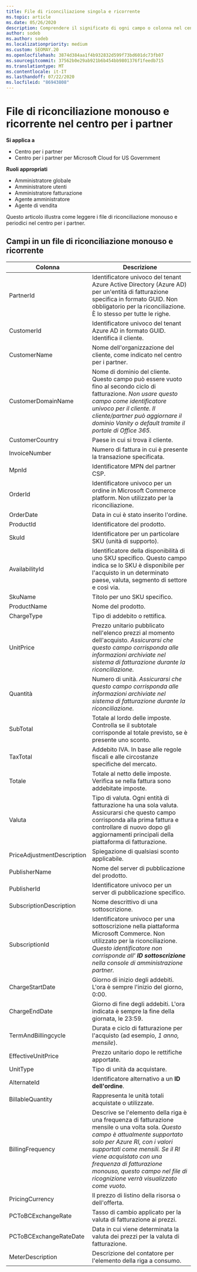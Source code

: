 ```yaml
---
title: File di riconciliazione singola e ricorrente
ms.topic: article
ms.date: 05/26/2020
description: Comprendere il significato di ogni campo o colonna nel centro per i partner e riconciliare i file una sola volta.
author: sodeb
ms.author: sodeb
ms.localizationpriority: medium
ms.custom: SEOMAY.20
ms.openlocfilehash: 3874d384aa1f4b932832d599f73bd601dc73fb07
ms.sourcegitcommit: 37562b0e29ab921b6b454bb9801376f1feedb715
ms.translationtype: MT
ms.contentlocale: it-IT
ms.lasthandoff: 07/22/2020
ms.locfileid: "86943808"
---
```

# <a name="one-time-and-recurring-reconciliation-files-in-partner-center"></a>File di riconciliazione monouso e ricorrente nel centro per i partner

**Si applica a**

- Centro per i partner
- Centro per i partner per Microsoft Cloud for US Government

**Ruoli appropriati**

- Amministratore globale
- Amministratore utenti
- Amministratore fatturazione
- Agente amministratore
- Agente di vendita

Questo articolo illustra come leggere i file di riconciliazione monouso e periodici nel centro per i partner.

## <a name="fields-in-one-time-and-recurring-reconciliation-files"></a>Campi in un file di riconciliazione monouso e ricorrente

| Colonna | Descrizione |
| ------ | ----------- |
| PartnerId | Identificatore univoco del tenant Azure Active Directory (Azure AD) per un'entità di fatturazione specifica in formato GUID. Non obbligatorio per la riconciliazione. È lo stesso per tutte le righe. |
| CustomerId | Identificatore univoco del tenant Azure AD in formato GUID. Identifica il cliente. |
| CustomerName | Nome dell'organizzazione del cliente, come indicato nel centro per i partner. |
| CustomerDomainName | Nome di dominio del cliente. Questo campo può essere vuoto fino al secondo ciclo di fatturazione. *Non usare questo campo come identificatore univoco per il cliente. Il cliente/partner può aggiornare il dominio Vanity o default tramite il portale di Office 365.* |
| CustomerCountry | Paese in cui si trova il cliente. |
| InvoiceNumber | Numero di fattura in cui è presente la transazione specificata. |
| MpnId | Identificatore MPN del partner CSP. |
| OrderId | Identificatore univoco per un ordine in Microsoft Commerce platform. Non utilizzato per la riconciliazione. |
| OrderDate | Data in cui è stato inserito l'ordine. |
| ProductId | Identificatore del prodotto. |
| SkuId | Identificatore per un particolare SKU (unità di supporto). |
| AvailabilityId | Identificatore della disponibilità di uno SKU specifico. Questo campo indica se lo SKU è disponibile per l'acquisto in un determinato paese, valuta, segmento di settore e così via. |
| SkuName | Titolo per uno SKU specifico. |
| ProductName | Nome del prodotto. |
| ChargeType | Tipo di addebito o rettifica. |
| UnitPrice | Prezzo unitario pubblicato nell'elenco prezzi al momento dell'acquisto. *Assicurarsi che questo campo corrisponda alle informazioni archiviate nel sistema di fatturazione durante la riconciliazione.* |
| Quantità | Numero di unità. *Assicurarsi che questo campo corrisponda alle informazioni archiviate nel sistema di fatturazione durante la riconciliazione.* |
| SubTotal | Totale al lordo delle imposte. Controlla se il subtotale corrisponde al totale previsto, se è presente uno sconto. |
| TaxTotal | Addebito IVA. In base alle regole fiscali e alle circostanze specifiche del mercato. |
| Totale | Totale al netto delle imposte. Verifica se nella fattura sono addebitate imposte. |
| Valuta | Tipo di valuta. Ogni entità di fatturazione ha una sola valuta. Assicurarsi che questo campo corrisponda alla prima fattura e controllare di nuovo dopo gli aggiornamenti principali della piattaforma di fatturazione. |
| PriceAdjustmentDescription | Spiegazione di qualsiasi sconto applicabile. |
| PublisherName | Nome del server di pubblicazione del prodotto.
| PublisherId | Identificatore univoco per un server di pubblicazione specifico. |
| SubscriptionDescription | Nome descrittivo di una sottoscrizione. |
| SubscriptionId | Identificatore univoco per una sottoscrizione nella piattaforma Microsoft Commerce. Non utilizzato per la riconciliazione. *Questo identificatore non corrisponde all' **ID sottoscrizione** nella console di amministrazione partner.* |
| ChargeStartDate | Giorno di inizio degli addebiti. L'ora è sempre l'inizio del giorno, 0:00. |
| ChargeEndDate | Giorno di fine degli addebiti. L'ora indicata è sempre la fine della giornata, le 23:59. |
| TermAndBillingcycle | Durata e ciclo di fatturazione per l'acquisto (ad esempio, *1 anno, mensile*). |
| EffectiveUnitPrice | Prezzo unitario dopo le rettifiche apportate. |
| UnitType | Tipo di unità da acquistare. |
| AlternateId | Identificatore alternativo a un **ID dell'ordine**. |
| BillableQuantity | Rappresenta le unità totali acquistate o utilizzate. |
| BillingFrequency | Descrive se l'elemento della riga è una frequenza di fatturazione mensile o una volta sola. *Questo campo è attualmente supportato solo per Azure RI, con i valori supportati come mensili. Se il RI viene acquistato con una frequenza di fatturazione monouso, questo campo nel file di ricognizione verrà visualizzato come vuoto.* |
| PricingCurrency | Il prezzo di listino della risorsa o dell'offerta. |
| PCToBCExchangeRate | Tasso di cambio applicato per la valuta di fatturazione ai prezzi. |
| PCToBCExchangeRateDate | Data in cui viene determinata la valuta dei prezzi per la valuta di fatturazione. |
| MeterDescription | Descrizione del contatore per l'elemento della riga a consumo. |
